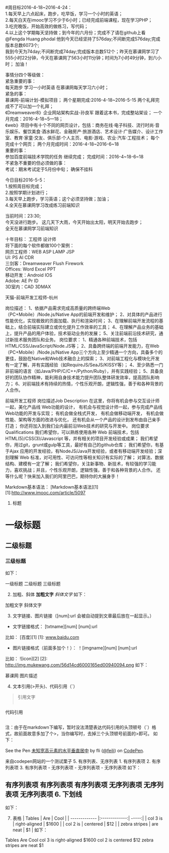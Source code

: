 #周目标2016-4-18~2016-4-24：<br/>
1.每天早上六点起床，跑步，吃早饭，学习一个小时的英语；<br/>
2.每天白天在imooc学习不少于6小时；已经完成前端课程，现在学习PHP；<br/>
3.吃完晚饭，开始高效的做练习，写代码；<br/>
4.以上这个学期每天坚持做；到今年的六月份；完成不了请在github上看@Fengda Huang  phodal  他到今天已经坚持了576day;不间断完成576day;完成版本总数6073个;<br/>
我到今天为74day;不间断完成74day;完成版本总数512个；昨天在慕课网学习了555小时22分钟，今天在慕课网了563小时11分钟；时间为7小时49分钟，到六小时； 加油！<br/>

事情分四个等级做： <br />
紧急重要的事：  <br />
每天跑步  学习一小时英语  在慕课网每天学习六小时； <br />
紧急的事：  <br />
慕课网-前端计划-模拟项目；   两个星期完成:2016-4-18~2016-5-15  两个礼拜完成不了可以加一个礼拜； <br />
《Dreamweaver8》企业网站架构实战-孙良军  跟着这本书，完成整站架设； 一个月完成：2016-4-18~5—18； <br />
《web》项目中有十个不同的网页设计，包括：商务在线·电子科技、流行时尚·音乐娱乐、餐饮美食·酒水鲜花、金融房产·旅游酒店、艺术设计·广告媒介、设计工作室、教育·家童·交友、俱乐部·个人主页、电影·游戏、农业·汽车·工程技术；  每个完成十个网页；  两个月完成时间：2016-4-18~2016-6~18  <br />
重要的事： <br />
参加百度前端技术学院的任务  继续完成；  完成时间：2016-4~18-6~18  <br />
不紧急不重要的但必须做的事： <br />
考试：期末考试定于5月份中旬； 确保不挂科 <br />


今日目标2016-5-5：<br/>
1.按照周目标完成；<br/>
2.按照学期计划进行；<br/>
3.每天早上跑步，学习英语；这个必须坚持做；加油； <br/>
4.全天在慕课网学习改成练习前端知识<br />

当前时间：23:30;   <br/>
今天没进行跑步。 这几天下大雨，今天开始出太阳，明天开始去跑步； <br />
全天在慕课网学习前端知识<br/>

十年目标：   工程师     设计师    <br />
将下面的每个软件都做100个案例： <br />
网页工程师：WEB  ASP  LAMP  JSP <br />
UI: PS  AI  CDR  <br />
三剑客：Dreamweaver  Flush  Firework <br />
Offices: Word   Excel  PPT  <br />
移动开发：Android  IOS <br />
Adobe: AE Pr ID  <br />
3D室内：CAD  3DMAX


天猫-前端开发工程师-杭州

岗位描述：
1、依据产品需求完成高质量的跨终端Web（PC+Mobile）/Node.js/Native App的前端开发和维护； 
2、对具体的产品进行性能优化，实现极致的页面加载、执行和渲染时间； 
3、在理解前端开发流程的基础上，结合前端实际建立或优化提升工作效率的工具； 
4、在理解产品业务的基础上，提升产品的用户体验，技术驱动业务的发展； 
5、关注前端前沿技术研究，通过新技术服务团队和业务。
岗位要求：
1、精通各种前端技术，包括HTML/CSS/JavaScript/Node.JS等； 
2、具备跨终端的前端开发能力，在Web（PC+Mobile）/Node.js/Native App三个方向上至少精通一个方向，具备多个的更佳，鼓励在Native和Web技术融合上的探索； 
3、对前端工程化与模块化开发有一定了解，并有实践经验（如RequireJS/SeaJS/KISSY等）； 
4、至少熟悉一门非前端的语言（如Java/PHP/C/C++/Python/Ruby），并有实践经验； 
5、具备良好的团队协作精神，能利用自身技术能力提升团队整体研发效率，提高团队影响力； 
6、对前端技术有持续的热情，个性乐观开朗，逻辑性强，善于和各种背景的人合作。

前端开发工程师
岗位描述Job Description
在这里，你将有机会参与交互设计师一起，美化产品线 Web功能的设计， 
有机会与视觉设计师一起，参与完成产品线 Web功能的开发与实现； 
有机会做全栈式开发， 
有机会做移动端开发， 
有机会做性能、架构等方面的改进与优化， 
还有机会从一个产品的设计到发布由自己亲手打造； 
你还将加入到我们业内最前沿Web技术的研究与开发中。
岗位要求Qualifications
我们希望你，可以熟练使用各种 Web 前端技术，包括HTML(5)/CSS(3)/Javascript 等，并有相关的项目开发经验或成果；
我们希望你，用过git，grunt或gulp等工具，最好有自己的github仓库； 
我们希望你，有基于Ajax 应用的开发经验，有NodeJS/Java开发经验，或者有移动端开发经验；深刻理解 Web 标准，对可用性、可访问性等相关知识有实际的了解； 对算法、数据结构、建模有一定了解； 
我们希望你，关注新事物、新技术，有较强的学习能力，喜欢挑战；并且，个性乐观开朗，逻辑性强，善于和各种背景的人合作。 
还等什么呢？快来加入我们的阿里巴巴，期待你的大展身手！

Markdown基本语法：
[Markdown基本语法][1]
[1]:http://www.imooc.com/article/5097

1. 标题
# 一级标题
## 二级标题
### 三级标题
如下：

一级标题
二级标题
三级标题

2. 加粗、斜体
**加粗文字**
*斜体文字*
如下：

加粗文字
斜体文字

3. 文字链接、图片链接（[num]:url 会被自动提到文章最后放在一起显示。）
* 文字链接格式：
[txtname][num]
[num]:url

比如：
[百度][1]
[1]: www.baidu.com

* 图片链接格式（前面多加个！）：
！[imgname][num]
[num]:url

比如：
![icon][2]
[2]: http://img.mukewang.com/56d14cd6000165ed00940094.png
如下：

慕课网
图片描述

4. 文本引用(>开头)、代码引用（`）
> 引用文字
> ```
代码引用
> ```
注：由于在markdown下编写，暂时没法清楚表达代码引用的头顶顿号（`）格式，故前面故意多加了个>，当你编写时，去掉三个头顶顿号前面的>即可。
如下：

<p data-height="268" data-theme-id="0" data-slug-hash="obabXz" data-default-tab="result" data-user="feili" class='codepen'>
See the Pen <a href='http://codepen.io/feili/pen/obabXz/'>未知宽高元素的水平垂直居中</a> by fli (<a href='http://codepen.io/feili'>@feili</a>) on <a href='http://codepen.io'>CodePen</a>.
</p>
<script async src="//assets.codepen.io/assets/embed/ei.js"></script>
来自codepen网站的一个测试栗子
5. 有序列表、无序列表
 1. 有序列表项
 2. 有序列表项
 3. 有序列表项
 - 无序列表项
 - 无序列表项
 - 无序列表项
如下：

有序列表项
有序列表项
有序列表项
无序列表项
无序列表项
无序列表项
6. 下划线
----------
如下：

7. 表格
| Tables        | Are           | Cool  |
| ------------- |:-------------:| -----:|
| col 3 is      | right-aligned | $1600 |
| col 2 is      | centered      |   $12 |
| zebra stripes | are neat      |    $1 |
如下：

Tables  Are Cool
col 3 is    right-aligned   $1600
col 2 is    centered    $12
zebra stripes   are neat    $1
